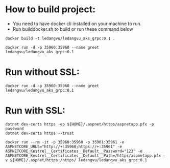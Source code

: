 # How to build project:
- You need to have docker cli installed on your machine to run.
- Run builddocker.sh to build or run these command below

```
docker build -t ledangvu/ledangvu_aks_grpc:0.1 .

docker run -d -p 35960:35960 --name greet ledangvu/ledangvu_aks_grpc:0.1
```

# Run without SSL:
```
docker run -d -p 35960:35960 --name greet ledangvu/ledangvu_aks_grpc:0.1
```

# Run with SSL:
```
dotnet dev-certs https -ep ${HOME}/.aspnet/https/aspnetapp.pfx -p password
dotnet dev-certs https --trust

docker run --rm -it -p 35960:35960 -p 35961:35961 -e ASPNETCORE_URLS="http://+:35960;https://+:35961" -e ASPNETCORE_Kestrel__Certificates__Default__Password="123" -e ASPNETCORE_Kestrel__Certificates__Default__Path=/https/aspnetapp.pfx -v ${HOME}/.aspnet/https:/https/ ledangvu/ledangvu_aks_grpc:0.1
```